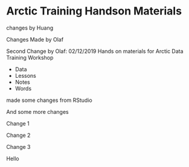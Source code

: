 # Arctic Training Handson Materials

changes by Huang

Changes Made by Olaf 

Second Change by Olaf: 02/12/2019
Hands on materials for Arctic Data Training Workshop 

* Data 
* Lessons 
* Notes 
* Words

made some changes from RStudio

And some more changes

Change 1 

Change 2 

Change 3 

Hello


